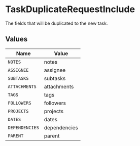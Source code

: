 # TaskDuplicateRequestInclude

The fields that will be duplicated to the new task.


## Values

| Name           | Value          |
| -------------- | -------------- |
| `NOTES`        | notes          |
| `ASSIGNEE`     | assignee       |
| `SUBTASKS`     | subtasks       |
| `ATTACHMENTS`  | attachments    |
| `TAGS`         | tags           |
| `FOLLOWERS`    | followers      |
| `PROJECTS`     | projects       |
| `DATES`        | dates          |
| `DEPENDENCIES` | dependencies   |
| `PARENT`       | parent         |